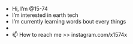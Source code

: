 -   Hi, I’m @15-74
-  I’m interested in earth tech
-   I’m currently learning words bout every things
-  
- 📫 How to reach me >> instagram.com/x1574x

